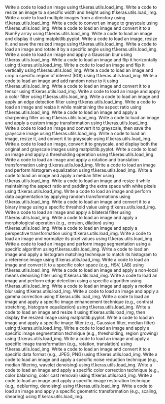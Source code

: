 Write a code to load an image using tf.keras.utils.load_img.
Write a code to resize an image to a specific width and height using tf.keras.utils.load_img.
Write a code to load multiple images from a directory using tf.keras.utils.load_img.
Write a code to convert an image to grayscale using tf.keras.utils.load_img.
Write a code to load an image and convert it to a NumPy array using tf.keras.utils.load_img.
Write a code to load an image and display it using matplotlib.pyplot.
Write a code to load an image, resize it, and save the resized image using tf.keras.utils.load_img.
Write a code to load an image and rotate it by a specific angle using tf.keras.utils.load_img.
Write a code to load an image and apply a Gaussian blur using tf.keras.utils.load_img.
Write a code to load an image and flip it horizontally using tf.keras.utils.load_img.
Write a code to load an image and flip it vertically using tf.keras.utils.load_img.
Write a code to load an image and crop a specific region of interest (ROI) using tf.keras.utils.load_img.
Write a code to load an image and add random noise to it using tf.keras.utils.load_img.
Write a code to load an image and convert it to a tensor using tf.keras.utils.load_img.
Write a code to load an image and apply a color filter using tf.keras.utils.load_img.
Write a code to load an image and apply an edge detection filter using tf.keras.utils.load_img.
Write a code to load an image and resize it while maintaining the aspect ratio using tf.keras.utils.load_img.
Write a code to load an image and apply a sharpening filter using tf.keras.utils.load_img.
Write a code to load an image and apply a custom image transformation using tf.keras.utils.load_img.
Write a code to load an image and convert it to grayscale, then save the grayscale image using tf.keras.utils.load_img.
Write a code to load an image, resize it, and convert it to grayscale using tf.keras.utils.load_img.
Write a code to load an image, convert it to grayscale, and display both the original and grayscale images using matplotlib.pyplot.
Write a code to load an image and apply a thresholding operation using tf.keras.utils.load_img.
Write a code to load an image and apply a rotation and translation transformation using tf.keras.utils.load_img.
Write a code to load an image and perform histogram equalization using tf.keras.utils.load_img.
Write a code to load an image and apply a median filter using tf.keras.utils.load_img.
Write a code to load an image and resize it while maintaining the aspect ratio and padding the extra space with white pixels using tf.keras.utils.load_img.
Write a code to load an image and perform data augmentation by applying random transformations using tf.keras.utils.load_img.
Write a code to load an image and convert it to a binary image using a specific threshold value using tf.keras.utils.load_img.
Write a code to load an image and apply a bilateral filter using tf.keras.utils.load_img.
Write a code to load an image and apply a morphological operation (e.g., erosion, dilation) using tf.keras.utils.load_img.
Write a code to load an image and apply a perspective transformation using tf.keras.utils.load_img.
Write a code to load an image and normalize its pixel values using tf.keras.utils.load_img.
Write a code to load an image and perform image segmentation using a specific algorithm using tf.keras.utils.load_img.
Write a code to load an image and apply a histogram matching technique to match its histogram to a reference image using tf.keras.utils.load_img.
Write a code to load an image and convert it to a specific color space (e.g., HSV, LAB) using tf.keras.utils.load_img.
Write a code to load an image and apply a non-local means denoising filter using tf.keras.utils.load_img.
Write a code to load an image and perform edge detection using a specific algorithm using tf.keras.utils.load_img.
Write a code to load an image and apply a motion blur using tf.keras.utils.load_img.
Write a code to load an image and apply a gamma correction using tf.keras.utils.load_img.
Write a code to load an image and apply a specific image enhancement technique (e.g., contrast stretching, histogram equalization) using tf.keras.utils.load_img.
Write a code to load an image and resize it using tf.keras.utils.load_img, then display the resized image using matplotlib.pyplot.
Write a code to load an image and apply a specific image filter (e.g., Gaussian filter, median filter) using tf.keras.utils.load_img.
Write a code to load an image and apply a specific image segmentation technique (e.g., thresholding, region growing) using tf.keras.utils.load_img.
Write a code to load an image and apply a specific image transformation (e.g., rotation, translation) using tf.keras.utils.load_img.
Write a code to load an image and convert it to a specific data format (e.g., JPEG, PNG) using tf.keras.utils.load_img.
Write a code to load an image and apply a specific noise reduction technique (e.g., median filtering, wavelet denoising) using tf.keras.utils.load_img.
Write a code to load an image and apply a specific color correction technique (e.g., color balancing, color cast removal) using tf.keras.utils.load_img.
Write a code to load an image and apply a specific image restoration technique (e.g., deblurring, denoising) using tf.keras.utils.load_img.
Write a code to load an image and apply a specific geometric transformation (e.g., scaling, shearing) using tf.keras.utils.load_img.